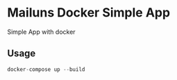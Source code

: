 
# Mailuns Docker Simple App

Simple App with docker 




## Usage

```javascript
docker-compose up --build
```


